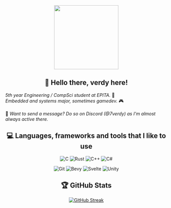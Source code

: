 <div id="header" align="center">
  <img src="https://media.giphy.com/media/xUA7bdpLxQhsSQdyog/giphy.gif" width="200"/>
</div>
<h2 align="center">👋 Hello there, verdy here!
</h2>


 <em>5th year Engineering / CompSci student at EPITA.</em> 📑<br />
 <em>Embedded and systems major, sometimes gamedev.</em> 🎮<br /><br />
💬 <em>Want to send a message? Do so on Discord (@7verdy) as I'm almost always active there.</em>

<div align="center">
<h2>💻 Languages, frameworks and tools that I like to use</h2>
<div align="center">

  ![C](https://img.shields.io/badge/c-%2300599C.svg?style=for-the-badge&logo=c&logoColor=white)
  ![Rust](https://img.shields.io/badge/rust-%23000000.svg?style=for-the-badge&logo=rust&logoColor=white)
  ![C++](https://img.shields.io/badge/c++-%2300599C.svg?style=for-the-badge&logo=c%2B%2B&logoColor=white)
  ![C#](https://img.shields.io/badge/c%23-%23239120.svg?style=for-the-badge&logo=c-sharp&logoColor=white)

</div>
<div align="center">

  ![Git](https://img.shields.io/badge/GIT-E44C30?style=for-the-badge&logo=git&logoColor=white)
  ![Bevy](https://img.shields.io/badge/Bevy-232326?style=for-the-badge&logo=bevy&logoColor=white)
  ![Svelte](https://img.shields.io/badge/Svelte-4A4A55?style=for-the-badge&logo=svelte&logoColor=FF3E00)
  ![Unity](https://img.shields.io/badge/Unity-100000?style=for-the-badge&logo=unity&logoColor=white)

</div>

<h2>🏆 GitHub Stats</h2>

<div align="center">

[![GitHub Streak](https://streak-stats.demolab.com/?user=7verdy&theme=dracula)](https://git.io/streak-stats)<br />

</div>
</div>
